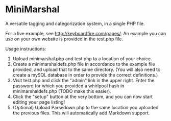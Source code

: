 # MiniMarshal

A versatile tagging and categorization system, in a single PHP file.

For a live example, see http://keyboardfire.com/pages/. An example you can use on your own website is provided in the test.php file.

Usage instructions:

1. Upload minimarshal.php and test.php to a location of your choice.
2. Create a minimarshaldefs.php file in accordance to the example file provided, and upload that to the same directory. (You will also need to create a mySQL database in order to provide the correct definitions.)
3. Visit test.php and click the "admin" link in the upper right. Enter the password for which you provided a whirlpool hash in minimarshaldefs.php (TODO make this easier).
4. Click the "setup" button at the very bottom, and you can now start editing your page listing!
5. (Optional) Upload Parsedown.php to the same location you uploaded the previous files. This will automatically add Markdown support.
